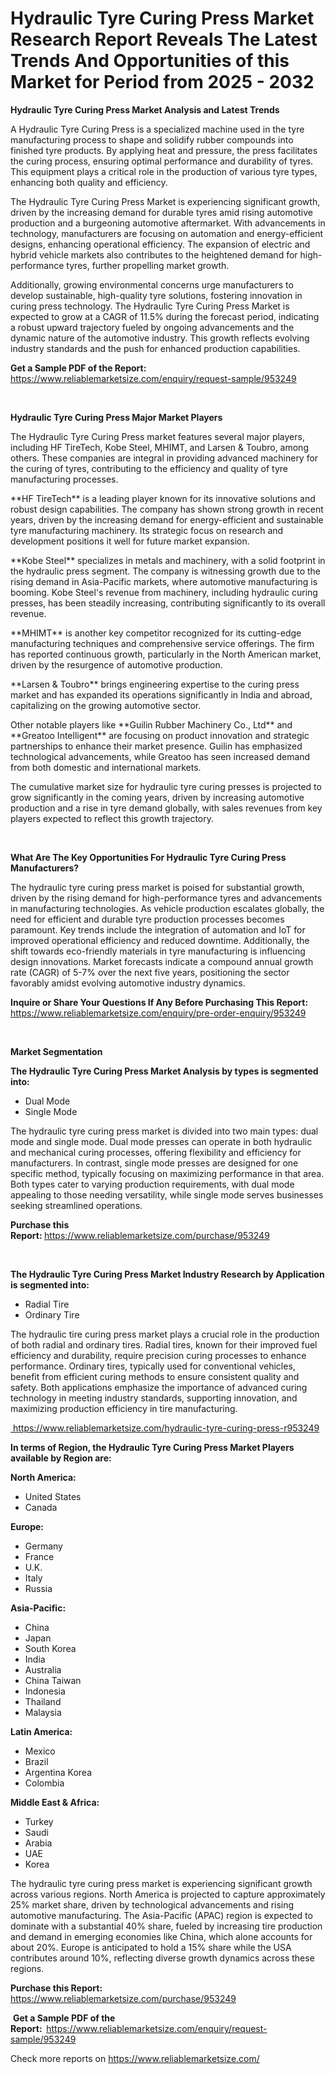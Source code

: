 <p><h1>Hydraulic Tyre Curing Press Market Research Report Reveals The Latest Trends And Opportunities of this Market for Period from 2025 - 2032</h1></p><p><strong>Hydraulic Tyre Curing Press Market Analysis and Latest Trends</strong></p>
<p><p>A Hydraulic Tyre Curing Press is a specialized machine used in the tyre manufacturing process to shape and solidify rubber compounds into finished tyre products. By applying heat and pressure, the press facilitates the curing process, ensuring optimal performance and durability of tyres. This equipment plays a critical role in the production of various tyre types, enhancing both quality and efficiency.</p><p>The Hydraulic Tyre Curing Press Market is experiencing significant growth, driven by the increasing demand for durable tyres amid rising automotive production and a burgeoning automotive aftermarket. With advancements in technology, manufacturers are focusing on automation and energy-efficient designs, enhancing operational efficiency. The expansion of electric and hybrid vehicle markets also contributes to the heightened demand for high-performance tyres, further propelling market growth.</p><p>Additionally, growing environmental concerns urge manufacturers to develop sustainable, high-quality tyre solutions, fostering innovation in curing press technology. The Hydraulic Tyre Curing Press Market is expected to grow at a CAGR of 11.5% during the forecast period, indicating a robust upward trajectory fueled by ongoing advancements and the dynamic nature of the automotive industry. This growth reflects evolving industry standards and the push for enhanced production capabilities.</p></p>
<p><strong>Get a Sample PDF of the Report:&nbsp;</strong> <a href="https://www.reliablemarketsize.com/enquiry/request-sample/953249?utm_campaign=2005&utm_medium=2&utm_source=Github&utm_content=ia&utm_term=22022025&utm_id=hydraulic-tyre-curing-press">https://www.reliablemarketsize.com/enquiry/request-sample/953249</a></p>
<p>&nbsp;</p>
<p><strong>Hydraulic Tyre Curing Press Major Market Players</strong></p>
<p><p>The Hydraulic Tyre Curing Press market features several major players, including HF TireTech, Kobe Steel, MHIMT, and Larsen & Toubro, among others. These companies are integral in providing advanced machinery for the curing of tyres, contributing to the efficiency and quality of tyre manufacturing processes.</p><p>**HF TireTech** is a leading player known for its innovative solutions and robust design capabilities. The company has shown strong growth in recent years, driven by the increasing demand for energy-efficient and sustainable tyre manufacturing machinery. Its strategic focus on research and development positions it well for future market expansion.</p><p>**Kobe Steel** specializes in metals and machinery, with a solid footprint in the hydraulic press segment. The company is witnessing growth due to the rising demand in Asia-Pacific markets, where automotive manufacturing is booming. Kobe Steel's revenue from machinery, including hydraulic curing presses, has been steadily increasing, contributing significantly to its overall revenue.</p><p>**MHIMT** is another key competitor recognized for its cutting-edge manufacturing techniques and comprehensive service offerings. The firm has reported continuous growth, particularly in the North American market, driven by the resurgence of automotive production. </p><p>**Larsen & Toubro** brings engineering expertise to the curing press market and has expanded its operations significantly in India and abroad, capitalizing on the growing automotive sector.</p><p>Other notable players like **Guilin Rubber Machinery Co., Ltd** and **Greatoo Intelligent** are focusing on product innovation and strategic partnerships to enhance their market presence. Guilin has emphasized technological advancements, while Greatoo has seen increased demand from both domestic and international markets.</p><p>The cumulative market size for hydraulic tyre curing presses is projected to grow significantly in the coming years, driven by increasing automotive production and a rise in tyre demand globally, with sales revenues from key players expected to reflect this growth trajectory.</p></p>
<p>&nbsp;</p>
<p><strong>What Are The Key Opportunities For Hydraulic Tyre Curing Press Manufacturers?</strong></p>
<p><p>The hydraulic tyre curing press market is poised for substantial growth, driven by the rising demand for high-performance tyres and advancements in manufacturing technologies. As vehicle production escalates globally, the need for efficient and durable tyre production processes becomes paramount. Key trends include the integration of automation and IoT for improved operational efficiency and reduced downtime. Additionally, the shift towards eco-friendly materials in tyre manufacturing is influencing design innovations. Market forecasts indicate a compound annual growth rate (CAGR) of 5-7% over the next five years, positioning the sector favorably amidst evolving automotive industry dynamics.</p></p>
<p><strong>Inquire or Share Your Questions If Any Before Purchasing This Report:</strong> <a href="https://www.reliablemarketsize.com/enquiry/pre-order-enquiry/953249?utm_campaign=2005&utm_medium=2&utm_source=Github&utm_content=ia&utm_term=22022025&utm_id=hydraulic-tyre-curing-press">https://www.reliablemarketsize.com/enquiry/pre-order-enquiry/953249</a></p>
<p>&nbsp;</p>
<p><strong>Market Segmentation</strong></p>
<p><strong>The Hydraulic Tyre Curing Press Market Analysis by types is segmented into:</strong></p>
<p><ul><li>Dual Mode</li><li>Single Mode</li></ul></p>
<p><p>The hydraulic tyre curing press market is divided into two main types: dual mode and single mode. Dual mode presses can operate in both hydraulic and mechanical curing processes, offering flexibility and efficiency for manufacturers. In contrast, single mode presses are designed for one specific method, typically focusing on maximizing performance in that area. Both types cater to varying production requirements, with dual mode appealing to those needing versatility, while single mode serves businesses seeking streamlined operations.</p></p>
<p><strong>Purchase this Report:&nbsp;</strong><a href="https://www.reliablemarketsize.com/purchase/953249?utm_campaign=2005&utm_medium=2&utm_source=Github&utm_content=ia&utm_term=22022025&utm_id=hydraulic-tyre-curing-press">https://www.reliablemarketsize.com/purchase/953249</a></p>
<p>&nbsp;</p>
<p><strong>The Hydraulic Tyre Curing Press Market Industry Research by Application is segmented into:</strong></p>
<p><ul><li>Radial Tire</li><li>Ordinary Tire</li></ul></p>
<p><p>The hydraulic tire curing press market plays a crucial role in the production of both radial and ordinary tires. Radial tires, known for their improved fuel efficiency and durability, require precision curing processes to enhance performance. Ordinary tires, typically used for conventional vehicles, benefit from efficient curing methods to ensure consistent quality and safety. Both applications emphasize the importance of advanced curing technology in meeting industry standards, supporting innovation, and maximizing production efficiency in tire manufacturing.</p></p>
<p><a href="https://www.reliablemarketsize.com/hydraulic-tyre-curing-press-r953249?utm_campaign=2005&utm_medium=2&utm_source=Github&utm_content=ia&utm_term=22022025&utm_id=hydraulic-tyre-curing-press">&nbsp;https://www.reliablemarketsize.com/hydraulic-tyre-curing-press-r953249</a></p>
<p><strong>In terms of Region, the Hydraulic Tyre Curing Press Market Players available by Region are:</strong></p>
<p>
    <p> <strong> North America: </strong>
        <ul>
            <li>United States</li>
            <li>Canada</li>
        </ul>
        </p> 
    <p> <strong> Europe: </strong>
        <ul>
            <li>Germany</li>
            <li>France</li>
            <li>U.K.</li>
            <li>Italy</li>
            <li>Russia</li>
        </ul>
        </p> 
    <p> <strong> Asia-Pacific: </strong>
        <ul>
            <li>China</li>
            <li>Japan</li>
            <li>South Korea</li>
            <li>India</li>
            <li>Australia</li>
            <li>China Taiwan</li>
            <li>Indonesia</li>
            <li>Thailand</li>
            <li>Malaysia</li>
        </ul>
        </p> 
    <p> <strong> Latin America: </strong>
        <ul>
            <li>Mexico</li>
            <li>Brazil</li>
            <li>Argentina Korea</li>
            <li>Colombia</li>
        </ul>
        </p> 
    <p> <strong> Middle East & Africa: </strong>
        <ul>
            <li>Turkey</li>
            <li>Saudi</li>
            <li>Arabia</li>
            <li>UAE</li>
            <li>Korea</li>
        </ul>
    </p>
    </p>
<p><p>The hydraulic tyre curing press market is experiencing significant growth across various regions. North America is projected to capture approximately 25% market share, driven by technological advancements and rising automotive manufacturing. The Asia-Pacific (APAC) region is expected to dominate with a substantial 40% share, fueled by increasing tire production and demand in emerging economies like China, which alone accounts for about 20%. Europe is anticipated to hold a 15% share while the USA contributes around 10%, reflecting diverse growth dynamics across these regions.</p></p>
<p><strong>Purchase this Report: </strong><a href="https://www.reliablemarketsize.com/purchase/953249?utm_campaign=2005&utm_medium=2&utm_source=Github&utm_content=ia&utm_term=22022025&utm_id=hydraulic-tyre-curing-press">https://www.reliablemarketsize.com/purchase/953249</a></p>
<p>&nbsp;<strong>Get a Sample PDF of the Report:&nbsp;&nbsp;</strong><a href="https://www.reliablemarketsize.com/enquiry/request-sample/953249?utm_campaign=2005&utm_medium=2&utm_source=Github&utm_content=ia&utm_term=22022025&utm_id=hydraulic-tyre-curing-press">https://www.reliablemarketsize.com/enquiry/request-sample/953249</a></p>
<p><strong></strong></p>
<p>Check more reports on <a href="https://www.reliablemarketsize.com/?utm_campaign=2005&utm_medium=2&utm_source=Github&utm_content=ia&utm_term=22022025&utm_id=hydraulic-tyre-curing-press">https://www.reliablemarketsize.com/</a></p>